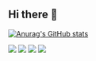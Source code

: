 ## Hi there 👋

<!--
**Stonedev255/Stonedev255** is a ✨ _special_ ✨ repository because its `README.md` (this file) appears on your GitHub profile.

Here are some ideas to get you started:

- 🔭 I’m currently working on ...
- 🌱 I’m currently learning ...
- 👯 I’m looking to collaborate on ...
- 🤔 I’m looking for help with ...
- 💬 Ask me about ...
- 📫 How to reach me: ...
- 😄 Pronouns: ...
- ⚡ Fun fact: ...
-->
[![Anurag's GitHub stats](https://github-readme-stats.vercel.app/api?username=Stonedev255)](https://github.com/anuraghazra/github-readme-stats)


<a href="mailto:stonedev255@gmail.com" targe="_blank"><img src="https://img.shields.io/badge/Gmail-d14836?style=flat-square&amp;logo=Gmail&amp;logoColor=white"></a>
<img src="https://img.shields.io/badge/Python-3776AB?style=flat-square&amp;logo=Python&amp;logoColor=white">
<img src="https://img.shields.io/badge/Java-3776AB?style=flat-square&amp;logo=Python&amp;logoColor=white">
<img src="https://img.shields.io/badge/jupyter-#F37626?style=flat-square&amp;logo=Python&amp;logoColor=white">
